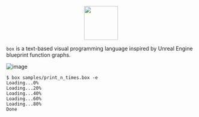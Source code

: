 <p align="center">
  <img height="90" src="https://user-images.githubusercontent.com/8450091/123720914-cb9a5200-d84a-11eb-97d9-830776297b87.PNG"/>  
</p>

`box` is a text-based visual programming language inspired by Unreal Engine blueprint function graphs. 

![image](https://user-images.githubusercontent.com/8450091/123731462-c561a100-d85d-11eb-923c-65ace3fcad19.png)

```console
$ box samples/print_n_times.box -e
Loading...0%
Loading...20%
Loading...40%
Loading...60%
Loading...80%
Done
```
